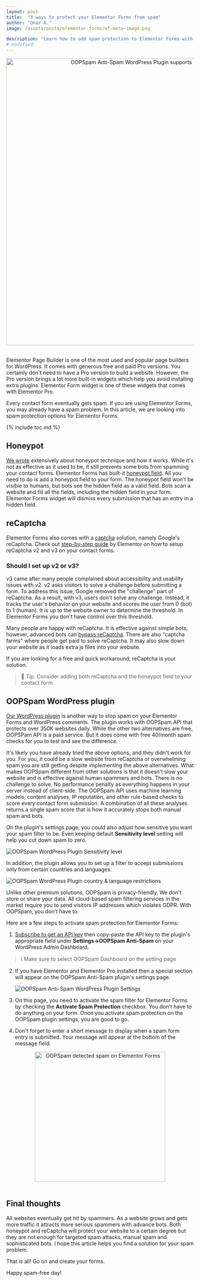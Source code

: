 ```yaml
---
layout: post
title:  "3 ways to protect your Elementor Forms from spam"
author: "Onar A."
image: /assets/posts/elementor-forms/ef-meta-image.png

description: "Learn how to add spam protection to Elementor Forms with these 3 different methods in WordPress."
# modified: 
---
```

<center>
<a href="https://wordpress.org/plugins/oopspam-anti-spam/">
<img width="772" alt="OOPSpam Anti-Spam WordPress Plugin supports Elementor Forms" src="/blog/assets/posts/elementor-forms/ef-blog-header.png">
</a>
</center>
<br/>

Elementor Page Builder is one of the most used and popular page builders for WordPress. It comes with generous free and paid Pro versions. You certainly don't need to have a Pro version to build a website. However, the Pro version brings a lot more built-in widgets which help you avoid installing extra plugins. Elementor Form widget is one of these widgets that comes with Elementor Pro.

Every contact form eventually gets spam. If you are using Elementor Forms, you may already have a spam problem. In this article, we are looking into spam protection options for Elementor Forms.

{% include toc.md %}

## Honeypot

[We wrote](https://www.oopspam.com/blog/ways-to-stop-spam#honeypot-filter-spam-with-a-hidden-field) extensively about honeypot technique and how it works. While it's not as effective as it used to be, it still prevents some bots from spamming your contact forms. Elementor Forms has built-it [honeypot field](https://elementor.com/help/form-fields/#type). All you need to do is add a honeypot field to your form. The honeypot field won't be visible to humans, but bots see the hidden field as a valid field. Bots scan a website and fill all the fields, including the hidden field in your form. Elementor Forms widget will dismiss every submission that has an entry in a hidden field.

## reCaptcha

Elementor Forms also comes with a [captcha](https://www.oopspam.com/blog/ways-to-stop-spam#captcha-solve-an-interactive-problem) solution, namely Google's reCaptcha. Check out [step-by-step guide](https://elementor.com/help/recaptcha-elementor-integration/) by Elementor on how to setup reCaptcha v2 and v3 on your contact forms.

### Should I set up v2 or v3?

v3 came after many people complained about accessibility and usability issues with v2. v2 asks visitors to solve a challenge before submitting a form. To address this issue, Google removed the "challenge" part of reCaptcha. As a result, with v3, users don't solve any challenge. Instead, it tracks the user's behavior on your website and scores the user from 0 (bot) to 1 (human). It is up to the website owner to determine the threshold. In Elementor Forms you don't have control over this threshold.

Many people are happy with reCaptcha. It is effective against simple bots, however, advanced bots can [bypass reCaptcha](https://github.com/xHossein/PyPasser). There are also "captcha farms" where people get paid to solve reCaptcha. It may also slow down your website as it loads extra js files into your website.

If you are looking for a free and quick workaround, reCaptcha is your solution.

> 📌 Tip: Consider adding both reCaptcha and the honeypot field to your contact form.

## OOPSpam WordPress plugin

[Our WordPress plugin](https://wordpress.org/plugins/oopspam-anti-spam/) is another way to stop spam on your Elementor Forms and WordPress comments. The plugin works with OOPSpam API that protects over 350K websites daily. While the other two alternatives are free, OOPSPam API is a paid service. But it does come with free 40/month spam checks for you to test and see the difference.

It's likely you have already tried the above options, and they didn't work for you. For you, it could be a slow website from reCaptcha or overwhelming spam you are still getting despite implementing the above alternatives. What makes OOPSpam different from other solutions is that it doesn't slow your website and is effective against human spammers and bots. There is no challenge to solve. No performance penalty as everything happens in your server instead of client-side. The OOPSpam API uses machine learning models, content analyses, IP reputation, and other rule-based checks to score every contact form submission. A combination of all these analyses returns a single spam score that is how it accurately stops both manual spam and bots.

On the plugin's settings page, you could also adjust how sensitive you want your spam filter to be. Even keeping default __Sensitivity level__ setting will help you cut down spam to zero.

![OOPSpam WordPress Plugin Sensitivity level](https://www.oopspam.com/assets/WP_SensitivyLevel.jpg "OOPSpam WordPress Plugin Sensitivity level")

In addition, the plugin allows you to set up a filter to accept submissions only from certain countries and languages.

![OOPSpam WordPress Plugin country & language restrictions](https://www.oopspam.com/assets/country-language-filter.png "OOPSpam WordPress Plugin country & language restrictions")

Unlike other premium solutions, OOPSpam is privacy-friendly. We don't store or share your data. All cloud-based spam filtering services in the market require you to send visitors IP addresses which violates GDPR. With OOPSpam, you don't have to.


Here are a few steps to activate spam protection for Elementor Forms:

1. [Subscribe to get an API key](https://app.oopspam.com/Identity/Account/Register) then copy-paste the API key to the plugin's appropriate field under __Settings->OOPSpam Anti-Spam__ on your WordPress Admin Dashboard.

> ℹ️ Make sure to select OOPSpam Dashboard on the setting page

2. If you have Elementor and Elementor Pro installed then a special section will appear on the OOPSpam Anti-Spam plugin's settings page.

    ![OOPSpam Anti-Spam WordPress Plugin Settings](/blog/assets/posts/elementor-forms/oopspam-ef-settings.png "OOPSpam Anti-Spam WordPress Plugin Settings")

3. On this page, you need to activate the spam filter for Elementor Forms by checking the **Activate Spam Protection** checkbox. You don't have to do anything on your form. Once you activate spam protection on the OOPSpam plugin settings, you are good to go.

4. Don't forget to enter a short message to display when a spam form entry is submitted. Your message will appear at the bottom of the message field.

<center>
<img width="350" alt="OOPSpam detected spam on Elementor Forms" src="/blog/assets/posts/elementor-forms/ef-spam-detected.png">
</center>
<br/>

## Final thoughts

All websites eventually get hit by spammers. As a website grows and gets more traffic it attracts more serious spammers with advance bots. Both honeypot and reCaptcha will protect your website to a certain degree but they are not enough for targeted spam attacks, manual spam and sophisticated bots. I hope this article helps you find a solution for your spam problem.

That is all! Go on and create your forms.

Happy spam-free day!